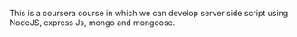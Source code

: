 This is a coursera course in which we can develop server side script using NodeJS, express Js, mongo and mongoose. 
